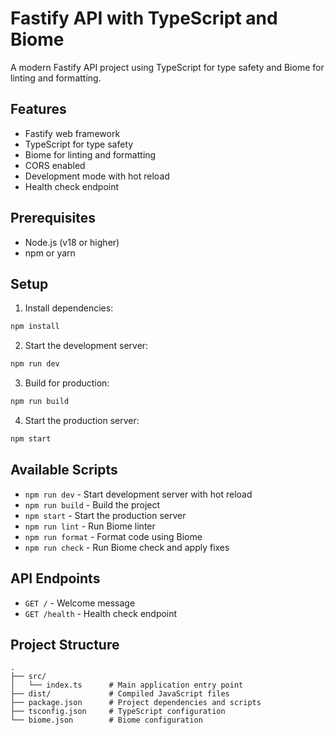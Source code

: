 # Fastify API with TypeScript and Biome

A modern Fastify API project using TypeScript for type safety and Biome for linting and formatting.

## Features

- Fastify web framework
- TypeScript for type safety
- Biome for linting and formatting
- CORS enabled
- Development mode with hot reload
- Health check endpoint

## Prerequisites

- Node.js (v18 or higher)
- npm or yarn

## Setup

1. Install dependencies:
```bash
npm install
```

2. Start the development server:
```bash
npm run dev
```

3. Build for production:
```bash
npm run build
```

4. Start the production server:
```bash
npm start
```

## Available Scripts

- `npm run dev` - Start development server with hot reload
- `npm run build` - Build the project
- `npm start` - Start the production server
- `npm run lint` - Run Biome linter
- `npm run format` - Format code using Biome
- `npm run check` - Run Biome check and apply fixes

## API Endpoints

- `GET /` - Welcome message
- `GET /health` - Health check endpoint

## Project Structure

```
.
├── src/
│   └── index.ts      # Main application entry point
├── dist/             # Compiled JavaScript files
├── package.json      # Project dependencies and scripts
├── tsconfig.json     # TypeScript configuration
└── biome.json        # Biome configuration
```
